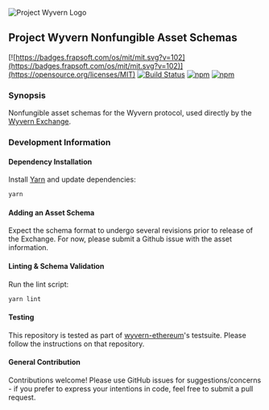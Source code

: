 ![Project Wyvern Logo](https://media.githubusercontent.com/media/ProjectWyvern/wyvern-branding/master/logo/logo-square-red-transparent-200x200.png?raw=true "Project Wyvern Logo")

## Project Wyvern Nonfungible Asset Schemas

[![https://badges.frapsoft.com/os/mit/mit.svg?v=102](https://badges.frapsoft.com/os/mit/mit.svg?v=102)](https://opensource.org/licenses/MIT) [![Build Status](https://travis-ci.org/ProjectWyvern/wyvern-ethereum.svg?branch=master)](https://travis-ci.org/ProjectWyvern/wyvern-schemas) [![npm](https://img.shields.io/npm/v/wyvern-schemas.svg)](https://www.npmjs.com/package/wyvern-schemas) [![npm](https://img.shields.io/npm/dt/wyvern-schemas.svg)](https://www.npmjs.com/package/wyvern-schemas)

### Synopsis

Nonfungible asset schemas for the Wyvern protocol, used directly by the [Wyvern Exchange](https://exchange.projectwyvern.com).

### Development Information

#### Dependency Installation

Install [Yarn](https://yarnpkg.com/en/) and update dependencies:

```bash
yarn
```

#### Adding an Asset Schema

Expect the schema format to undergo several revisions prior to release of the Exchange. For now, please submit a Github issue with the asset information.

#### Linting & Schema Validation

Run the lint script:

```bash
yarn lint
```

#### Testing

This repository is tested as part of [wyvern-ethereum](https://github.com/ProjectWyvern/wyvern-ethereum)'s testsuite. Please follow the instructions on that repository.

#### General Contribution

Contributions welcome! Please use GitHub issues for suggestions/concerns - if you prefer to express your intentions in code, feel free to submit a pull request.
